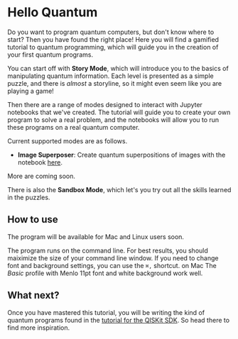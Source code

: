 # Hello Quantum

Do you want to program quantum computers, but don't know where to start? Then you have found the right place! Here you will find a gamified tutorial to quantum programming, which will guide you in the creation of your first quantum programs.

You can start off with **Story Mode**, which will introduce you to the basics of manipulating quantum information. Each level is presented as a simple puzzle, and there is *almost* a storyline, so it might even seem like you are playing a game!

Then there are a range of modes designed to interact with Jupyter notebooks that we've created. The tutorial will guide you to create your own program to solve a real problem, and the notebooks will allow you to run these programs on a real quantum computer.

Current supported modes are as follows.

* **Image Superposer**: Create quantum superpositions of images with the notebook [here](https://github.com/decodoku/Quantum_Programming_Tutorial/tree/master/image-superposer).

More are coming soon.

There is also the **Sandbox Mode**, which let's you try out all the skills learned in the puzzles.

## How to use

The program will be available for Mac and Linux users soon.

The program runs on the command line. For best results, you should maiximize the size of your command line window. If you need to change font and background settings, you can use the `⌘,` shortcut. on Mac The *Basic* profile with Menlo 11pt font and white background work well.

## What next?

Once you have mastered this tutorial, you will be writing the kind of quantum programs found in the [tutorial for the QISKit SDK](https://github.com/QISKit/qiskit-tutorial). So head there to find more inspiration.

